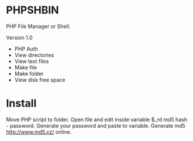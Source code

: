 # PHPSHBIN

PHP File Manager or Shell.

Version 1.0
- PHP Auth
- View directories
- View text files
- Make file
- Make folder
- View disk free space

# Install
Move PHP script to folder.
Open file and edit inside variable $_rd md5 hash - password. Generate your password and paste to variable.
Generate md5 http://www.md5.cz/ online.
